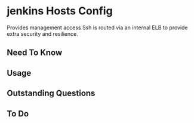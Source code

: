 # jenkins Hosts Config
Provides management access
Ssh is routed via an internal ELB to provide extra security and resilience. 

## Need To Know


## Usage


## Outstanding Questions


## To Do

